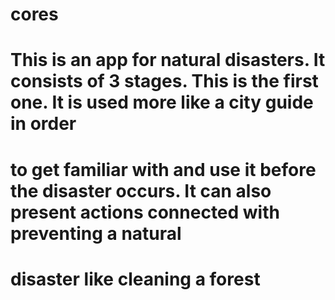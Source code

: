 # cores
# This is an app for natural disasters. It consists of 3 stages. This is the first one. It is used more like a city guide in order 
# to get familiar with and use it before the disaster occurs. It can also present actions connected with preventing a natural 
# disaster like cleaning a forest
